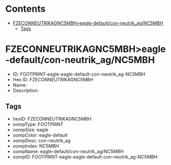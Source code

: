 



Contents
========

* [FZECONNEUTRIKAGNC5MBH>eagle-default/con-neutrik_ag/NC5MBH](#fzeconneutrikagnc5mbheagle-defaultcon-neutrik_agnc5mbh)
	* [Tags](#tags)

# FZECONNEUTRIKAGNC5MBH>eagle-default/con-neutrik_ag/NC5MBH

- ID: FOOTPRINT-eagle-eagle-default-con-neutrik_ag-NC5MBH
- Hex ID: FZECONNEUTRIKAGNC5MBH
- Name: 
- Description: 

## Tags

- hexID: FZECONNEUTRIKAGNC5MBH
- oompType: FOOTPRINT
- oompSize: eagle
- oompColor: eagle-default
- oompDesc: con-neutrik_ag
- oompIndex: NC5MBH
- oompName: eagle-default/con-neutrik_ag/NC5MBH
- oompID: FOOTPRINT-eagle-eagle-default-con-neutrik_ag-NC5MBH
